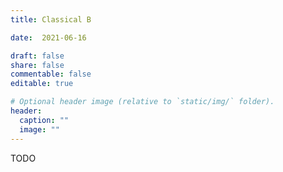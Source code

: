 ```yaml
---
title: Classical B

date:  2021-06-16

draft: false
share: false
commentable: false
editable: true

# Optional header image (relative to `static/img/` folder).
header:
  caption: ""
  image: ""
---
```


TODO
